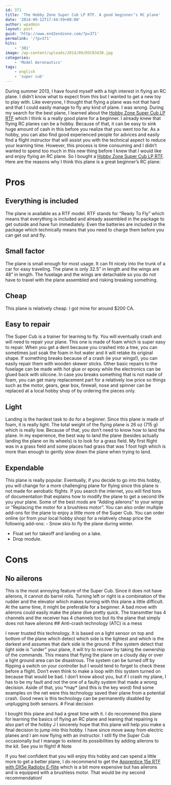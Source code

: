 ```yaml
---
id: 371
title: 'The Hobby Zone Super Cub LP RTF. A good beginner’s RC plane'
date: '2014-09-12T17:44:59+00:00'
author: wpadmin
layout: post
guid: 'http://www.end2endzone.com/?p=371'
permalink: '/?p=371'
hits:
    - '381'
image: /wp-content/uploads/2014/09/DSC03430.jpg
categories:
    - 'Model Aeronautics'
tags:
    - english
    - 'super cub'
---
```


During summer 2013, I have found myself with a high interest in flying an RC plane. I didn’t know what to expect from this but I wanted to get a new toy to play with. Like everyone, I thought that flying a plane was not that hard and that I could easily manage to fly any kind of plane. I was wrong. During my search for the best plane, I learned about the [Hobby Zone Super Cub LP RTF](http://secure.hobbyzone.com/catalog/hz/HBZ7300.html) which I think is a really good plane for a beginner. I already knew that flying RC planes can be a hobby. Because of that, it can be easy to sink huge amount of cash in this before you realize that you went too far. As a hobby, you can also find good experienced people for advices and easily find a flight instructor that will assist you with the technical aspect to reduce your learning time. However, this process is time consuming and I didn’t wanted to spend too much in this new thing before I knew that I would like and enjoy flying an RC plane. So I bought a [Hobby Zone Super Cub LP RTF](http://secure.hobbyzone.com/catalog/hz/HBZ7300.html). Here are the reasons why I think this plane is a great beginner’s RC plane:

# Pros

## Everything is included

The plane is available as a RTF model. RTF stands for “Ready To Fly” which means that everything is included and already assembled in the package to get outside and have fun immediately. Even the batteries are included in the package which technically means that you need to charge them before you can get out and fly.

## Small factor

The plane is small enough for most usage. It can fit nicely into the trunk of a car for easy traveling. The plane is only 32.5” in length and the wings are 48” in length. The fuselage and the wings are detachable so you do not have to travel with the plane assembled and risking breaking something.

## Cheap

This plane is relatively cheap. I got mine for around $200 CA.

## Easy to repair

The Super Cub is a trainer for learning to fly. You will eventually crash and will need to repair your plane. This one is made of foam which is super easy to repair. When you get a dent because you crashed into a tree, you can sometimes just soak the foam in hot water and it will retake its original shape. If something breaks because of a crash (ie your wings!), you can easily repair them with wooden skewer sticks. Other basic repairs to the fuselage can be made with hot glue or epoxy while the electronics can be glued back with silicone. In case you breaks something that is not made of foam, you can get many replacement part for a relatively low price so things such as the motor, gears, gear box, firewall, nose and spinner can be replaced at a local hobby shop of by ordering the pieces only.

## Light

Landing is the hardest task to do for a beginner. Since this plane is made of foam, it is really light. The total weight of the flying plane is 26 oz (715 g) which is really low. Because of that, you don’t need to know how to land the plane. In my experience, the best way to land the plane (besides actually landing the plane on its wheels) is to look for a grass field. My first flight was in a grass field and some places had grass that was 1 foot high which is more than enough to gently slow down the plane when trying to land.

## Expendable

This plane is really popular. Eventually, if you decide to go into this hobby, you will change for a more challenging plane for flying since this plane is not made for aerobatic flights. If you search the internet, you will find tons of documentation that explains how to modify the plane to get a second life you your plane. Some of the best mods are “Adding ailerons” to your wings or “Replacing the motor for a brushless motor”. You can also order multiple add-ons for the plane to enjoy a little more of the Super Cub. You can order online (or from your local hobby shop) for a relatively cheap price the following add-ons: - Snow skis to fly the plane during winter.
- Float set for takeoff and landing on a lake.
- Drop module.

# Cons

## No ailerons

This is the most annoying feature of the Super Cub. Since it does not have ailerons, it cannot do barrel rolls. Turning left or right is a combination of the rudder and the elevator which makes turning with this plane a little difficult. At the same time, it might be preferable for a beginner. A bad move with ailerons could easily make the plane dive pretty quick. The transmitter has 4 channels and the receiver has 4 channels too but its the plane that simply does not have ailerons ## Anti-crash technology (ATC) is a mess

I never trusted this technology. It is based on a light sensor on top and bottom of the plane which detect which side is the lightest and which is the darkest and assumes that dark side is the ground. If the system detect that light side is “under” your plane, it will try to recover by taking the ownership of the commands. This means that flying the plane on a cloudy day or over a light ground area can be disastrous. The system can be turned off by flipping a switch on your controller but I would tend to forget to check these before a flight. Don’t even think to make a loop with this system turned on because that would be bad. I don’t know about you, but if I crash my plane, I has to be my fault and not the one of a faulty system that made a wrong decision. Aside of that, you \*may\* (and this is the key word) find some examples on the net were this technology saved their plane from a potential crash. Good news is this technology can be permanently disabled by unplugging both sensors. # Final decision

I bought this plane and had a great time with it. I do recommend this plane for learning the basics of flying an RC plane and leaning that repairing is also part of the hobby J I sincerely hope that this plane will help you make a final decision to jump into this hobby. I have since move away from electric planes and I am now flying with an instructor. I still fly the Super Cub occasionally but I manage to extend its possibilities by adding ailerons to the kit. See you in flight! # Note

If you feel confident that you will enjoy this hobby and can spend a little more to get a better plane, I do recommend to get the [Apprentice 15e RTF with DX5e Radioby E-flite](http://www.horizonhobby.com/products/apprentice-15e-rtf-with-dx5e-radio-EFL2725) which is a bit more expensive but has ailerons and is equipped with a brushless motor. That would be my second recommendation!